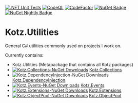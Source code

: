 [![.NET Unit Tests][.NET-Badge]][.NET-Url]
[![CodeQL][CodeQL-Badge]][CodeQL-Url]
[![CodeFactor][CodeFactor-Badge]][CodeFactor-Url]
[![NuGet Badge][Nuget-Badge]][Nuget-Url]
[![NuGet Nightly Badge][Nuget-Nightly-Badge]][Nuget-Url]

# Kotz.Utilities

General C# utilities commonly used on projects I work on.

Currently contains:
- Kotz.Utilities (Metapackage that contains all Kotz packages)
- [![Kotz.Collections-NuGet Downloads][Kotz.Collections-Nuget-Downloads]][Kotz.Collections-Nuget-Url] [Kotz.Collections]
- [![Kotz.DependencyInjection-NuGet Downloads][Kotz.DependencyInjection-Nuget-Downloads]][Kotz.DependencyInjection-Nuget-Url] [Kotz.DependencyInjection]
- [![Kotz.Events-NuGet Downloads][Kotz.Events-Nuget-Downloads]][Kotz.Events-Nuget-Url] [Kotz.Events]
- [![Kotz.Extensions-NuGet Downloads][Kotz.Extensions-Nuget-Downloads]][Kotz.Extensions-Nuget-Url] [Kotz.Extensions]
- [![Kotz.ObjectPool-NuGet Downloads][Kotz.ObjectPool-Nuget-Downloads]][Kotz.ObjectPool-Nuget-Url] [Kotz.ObjectPool]


[Kotz.Collections]: ./Kotz.Collections/README.md
[Kotz.DependencyInjection]: ./Kotz.DependencyInjection/README.md
[Kotz.Events]: ./Kotz.Events/README.md
[Kotz.Extensions]: ./Kotz.Extensions/README.md
[Kotz.ObjectPool]: ./Kotz.ObjectPool/README.md
[CodeFactor-Url]: https://www.codefactor.io/repository/github/kaoticz/kotz.utilities/overview/main
[CodeFactor-Badge]: https://www.codefactor.io/repository/github/kaoticz/kotz.utilities/badge/main
[.NET-Url]: ../../actions/workflows/dotnet.yml
[.NET-Badge]: ../../actions/workflows/dotnet.yml/badge.svg
[CodeQL-Url]: ../../actions/workflows/codeql-analysis.yml
[CodeQL-Badge]: ../../actions/workflows/codeql-analysis.yml/badge.svg
[Nuget-Badge]: https://img.shields.io/nuget/v/Kotz.Utilities.svg?label=NuGet
[Nuget-Nightly-Badge]: https://img.shields.io/nuget/vpre/Kotz.Utilities?color=00007f&label=NuGet%20Nightly
[Nuget-Url]: https://www.nuget.org/packages/Kotz.Utilities

[Kotz.Collections-Nuget-Downloads]: https://img.shields.io/nuget/dt/Kotz.Collections?color=00aa00
[Kotz.Collections-Nuget-Url]: https://www.nuget.org/packages/Kotz.Collections
[Kotz.Extensions-Nuget-Downloads]: https://img.shields.io/nuget/dt/Kotz.Extensions?color=00aa00
[Kotz.Extensions-Nuget-Url]: https://www.nuget.org/packages/Kotz.Extensions
[Kotz.ObjectPool-Nuget-Downloads]: https://img.shields.io/nuget/dt/Kotz.ObjectPool?color=00aa00
[Kotz.ObjectPool-Nuget-Url]: https://www.nuget.org/packages/Kotz.ObjectPool
[Kotz.Events-Nuget-Downloads]: https://img.shields.io/nuget/dt/Kotz.Events?color=00aa00
[Kotz.Events-Nuget-Url]: https://www.nuget.org/packages/Kotz.Events
[Kotz.DependencyInjection-Nuget-Downloads]: https://img.shields.io/nuget/dt/Kotz.DependencyInjection?color=00aa00
[Kotz.DependencyInjection-Nuget-Url]: https://www.nuget.org/packages/Kotz.DependencyInjection